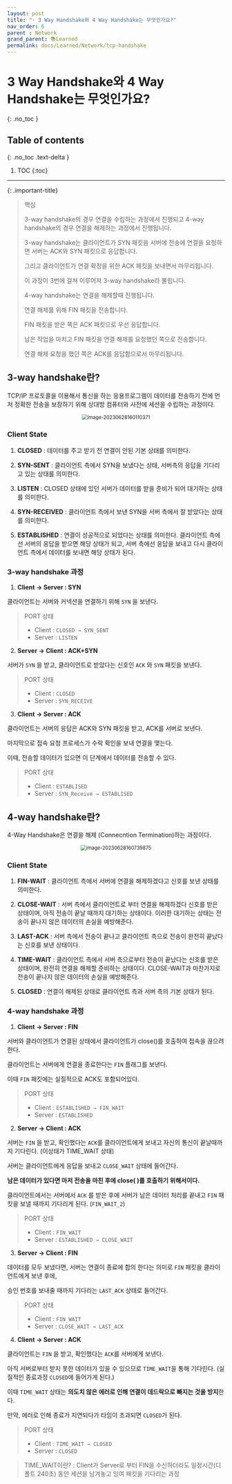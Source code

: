 ```yaml
---
layout: post
title: "· 3 Way Handshake와 4 Way Handshake는 무엇인가요?"
nav_order: 6
parent : Network
grand_parent: 📚Learned
permalink: docs/Learned/Network/tcp-handshake
---
```


# 3 Way Handshake와 4 Way Handshake는 무엇인가요?
{: .no_toc }

## Table of contents
{: .no_toc .text-delta }

1. TOC
{:toc}

---


{: .important-title}
> 핵심
>
> 3-way handshake의 경우 연결을 수립하는 과정에서 진행되고 4-way handshake의 경우 연결을 해제하는 과정에서 진행됩니다.
> 
> 3-way handshake는 클라이언트가 SYN 패킷을 서버에 전송에 연결을 요청하면 서버는 ACK와 SYN 패킷으로 응답합니다.
> 
> 그리고 클라이언트가 연결 확정을 위한 ACK 패킷을 보내면서 마무리됩니다.
> 
> 이 과정이 3번에 걸쳐 이루어져 3-way handshake라 불립니다.
>
> 
> 4-way handshake는 연결을 해제할때 진행됩니다.
> 
> 연결 해제를 위해 FIN 패킷을 전송합니다.
> 
> FIN 패킷을 받은 쪽은 ACK 패킷으로 우선 응답합니다.
> 
> 남은 작업을 마치고 FIN 패킷을 연결 해제를 요청했던 쪽으로 전송합니다.
> 
> 연결 해제 요청을 했던 쪽은 ACK를 응답함으로서 마무리됩니다.



## **3-way handshake란?**

TCP/IP 프로토콜을 이용해서 통신을 하는 응용프로그램이 데이터를 전송하기 전에 먼저 정확한 전송을 보장하기 위해 상대방 컴퓨터와 사전에 세션을 수립하는 과정이다.  
 
<div align = "center">

<img src="https://raw.githubusercontent.com/buinq/imageServer/main/img/image-20230628160110371.png" alt="image-20230628160110371" style="zoom:80%;" />

</div>

### Client State

1. **CLOSED** : 데이터를 주고 받기 전 연결이 안된 기본 상태를 의미한다.  

2. **SYN-SENT** : 클라이언트 측에서 SYN을 보냈다는 상태, 서버측의 응답을 기다리고 있는 상태를 의미한다.  

3. **LISTEN** : CLOSED 상태에 있던 서버가 데이터를 받을 준비가 되어 대기하는 상태를 의미한다.  

4. **SYN-RECEIVED** : 클라이언트 측에서 보낸 SYN을 서버 측에서 잘 받았다는 상태를 의미한다.  

5. **ESTABLISHED** : 연결이 성공적으로 되었다는 상태를 의미한다. 클라이언트 측에선 서버의 응답을 받으면 해당 상태가 되고, 서버 측에선 응답을 보내고 다시 클라이언트 측에서 데이터를 보내면 해당 상태가 된다.  



### 3-way handshake 과정

1. **Client →  Server : SYN**

클라이언트는 서버와 커넥션을 연결하기 위해 `SYN` 을 보낸다.  

> PORT 상태
>
> - Client : `CLOSED → SYN_SENT`
> - Server : `LISTEN`



2. **Server → Client : ACK+SYN**

서버가 `SYN` 을 받고, 클라이언트로 받았다는 신호인 `ACK` 와 `SYN` 패킷을 보낸다.  

> PORT 상태
>
> - Client : `CLOSED`
> - Server : `SYN_RECEIVE`



3. **Client →  Server : ACK**

클라이언트는 서버의 응답은 ACK와 SYN 패킷을 받고, ACK를 서버로 보낸다.  

마지막으로 접속 요청 프로세스가 수락 확인을 보내 연결을 맺는다.  

이때, 전송할 데이터가 있으면 이 단계에서 데이터를 전송할 수 있다.  

> PORT 상태
>
> - Client : `ESTABLISED`
> - Server : `SYN_Receive → ESTABLISED`



## **4-way handshake란?**

4-Way Handshake은 연결을 해제 (Connecntion Termination)하는 과정이다.


<div align = "center">

<img src="https://raw.githubusercontent.com/buinq/imageServer/main/img/image-20230628160739875.png" alt="image-20230628160739875" style="zoom:80%;" />

</div>

### Client State

1. **FIN-WAIT** : 클라이언트 측에서 서버에 연결을 해제하겠다고 신호를 보낸 상태를 의미한다.

2. **CLOSE-WAIT** : 서버 측에서 클라이언트로 부터 연결을 해제하겠다 신호를 받은 상태이며, 아직 전송이 끝날 때까지 대기하는 상태이다. 이러한 대기하는 상태는 전송이 끝나지 않은 데이터의 손실을 예방해준다.

3. **LAST-ACK** : 서버 측에서 전송이 끝나고 클라이언트 측으로 전송이 완전히 끝났다는 신호를 보낸 상태이다.

4. **TIME-WAIT** : 클라이언트 측에서 서버 측으로부터 전송이 끝났다는 신호를 받은 상태이며, 완전히 연결을 해제할 준비하는 상태이다. CLOSE-WAIT과 마찬가지로 전송이 끝나지 않은 데이터의 손실을 예방해준다.

5. **CLOSED** : 연결이 해제된 상태로 클라이언트 측과 서버 측의 기본 상태가 된다.



### 4-way handshake 과정

1. **Client → Server : FIN**

서버와 클라이언트가 연결된 상태에서 클라이언트가 close()를 호출하여 접속을 끊으려 한다.  

클라이언트는 서버에게 연결을 종료한다는 `FIN` 플래그를 보낸다.  

이때 `FIN` 패킷에는 실질적으로 ACK도 포함되어있다.  

> PORT 상태
>
> - Client : `ESTABLISHED → FIN_WAIT`
> - Server : `ESTABLISHED`

2. **Server → Client : ACK**

서버는 `FIN` 을 받고, 확인했다는 `ACK`를 클라이언트에게 보내고 자신의 통신이 끝날때까지 기다린다. (이상태가 TIME_WAIT 상태)

서버는 클라이언트에게 응답을 보내고 `CLOSE_WAIT` 상태에 들어간다.  

**남은 데이터가 있다면 마저 전송을 마친 후에 close( )를 호출하기 위해서이다.**  

클라이언트에서는 서버에서 `ACK` 를 받은 후에 서버가 남은 데이터 처리를 끝내고 `FIN` 패킷을 보낼 때까지 기다리게 된다. (`FIN_WAIT_2`)

> PORT 상태
>
> - Client : `FIN_WAIT`
> - Server : `ESTABLISHED → CLOSE_WAIT`


3. **Server → Client : FIN**

데이터를 모두 보냈다면, 서버는 연결이 종료에 합의 한다는 의미로 `FIN` 패킷을 클라이언트에게 보낸 후에,    

승인 번호를 보내줄 때까지 기다리는 `LAST_ACK` 상태로 들어간다.  

> PORT 상태
>
> - Client : `FIN_WAIT`
> - Server : `CLOSE_WAIT → LAST_ACK`


4. **Client → Server : ACK**

클라이언트는 `FIN` 을 받고, 확인했다는 `ACK`를 서버에게 보낸다.  

아직 서버로부터 받지 못한 데이터가 있을 수 있으므로 `TIME_WAIT`을 통해 기다린다. (실질적인 종료과정 `CLOSED`에 들어가게 된다.)  

이때 `TIME_WAIT` 상태는 **의도치 않은 에러로 인해 연결이 데드락으로 빠지는 것을 방지**한다.  

만약, 에러로 인해 종료가 지연되다가 타임이 초과되면 `CLOSED`가 된다.  

> PORT 상태
>
> - Client : `TIME_WAIT → CLOSED`
> - Server : `CLOSED`



>  TIME_WAIT이란? : Client가 Server로 부터 FIN을 수신하더라도 일정시간(디폴트 240초) 동안 세션을 남겨놓고 잉여 패킷을 기다리는 과정

